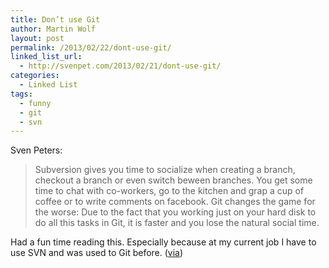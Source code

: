 ```yaml
---
title: Don’t use Git
author: Martin Wolf
layout: post
permalink: /2013/02/22/dont-use-git/
linked_list_url:
  - http://svenpet.com/2013/02/21/dont-use-git/
categories:
  - Linked List
tags:
  - funny
  - git
  - svn
---
```

<p class="linked-list-quote-author">
  Sven Peters:
</p>

> Subversion gives you time to socialize when creating a branch, checkout a branch or even switch beween branches. You get some time to chat with co-workers, go to the kitchen and grap a cup of coffee or to write comments on facebook. Git changes the game for the worse: Due to the fact that you working just on your hard disk to do all this tasks in Git, it is faster and you lose the natural social time.

Had a fun time reading this. Especially because at my current job I have to use SVN and was used to Git before. ([via][1])

 [1]: https://twitter.com/HerrAlbi/status/304901936640057346